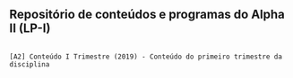 Repositório de conteúdos e programas do Alpha II (LP-I)
-----------

```

[A2] Conteúdo I Trimestre (2019) - Conteúdo do primeiro trimestre da disciplina

```

